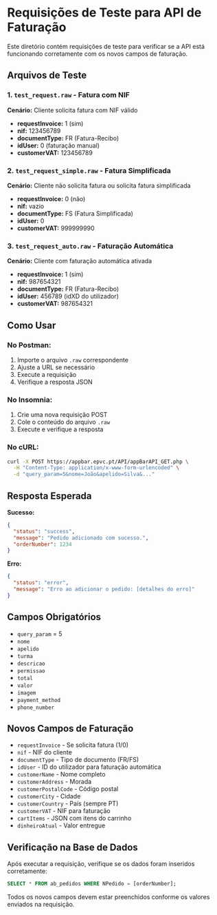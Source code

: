 # Requisições de Teste para API de Faturação

Este diretório contém requisições de teste para verificar se a API está funcionando corretamente com os novos campos de faturação.

## Arquivos de Teste

### 1. `test_request.raw` - Fatura com NIF
**Cenário:** Cliente solicita fatura com NIF válido
- **requestInvoice:** 1 (sim)
- **nif:** 123456789
- **documentType:** FR (Fatura-Recibo)
- **idUser:** 0 (faturação manual)
- **customerVAT:** 123456789

### 2. `test_request_simple.raw` - Fatura Simplificada
**Cenário:** Cliente não solicita fatura ou solicita fatura simplificada
- **requestInvoice:** 0 (não)
- **nif:** vazio
- **documentType:** FS (Fatura Simplificada)
- **idUser:** 0
- **customerVAT:** 999999990

### 3. `test_request_auto.raw` - Faturação Automática
**Cenário:** Cliente com faturação automática ativada
- **requestInvoice:** 1 (sim)
- **nif:** 987654321
- **documentType:** FR (Fatura-Recibo)
- **idUser:** 456789 (idXD do utilizador)
- **customerVAT:** 987654321

## Como Usar

### No Postman:
1. Importe o arquivo `.raw` correspondente
2. Ajuste a URL se necessário
3. Execute a requisição
4. Verifique a resposta JSON

### No Insomnia:
1. Crie uma nova requisição POST
2. Cole o conteúdo do arquivo `.raw`
3. Execute e verifique a resposta

### No cURL:
```bash
curl -X POST https://appbar.epvc.pt/API/appBarAPI_GET.php \
  -H "Content-Type: application/x-www-form-urlencoded" \
  -d "query_param=5&nome=João&apelido=Silva&..."
```

## Resposta Esperada

**Sucesso:**
```json
{
  "status": "success",
  "message": "Pedido adicionado com sucesso.",
  "orderNumber": 1234
}
```

**Erro:**
```json
{
  "status": "error",
  "message": "Erro ao adicionar o pedido: [detalhes do erro]"
}
```

## Campos Obrigatórios

- `query_param` = 5
- `nome`
- `apelido`
- `turma`
- `descricao`
- `permissao`
- `total`
- `valor`
- `imagem`
- `payment_method`
- `phone_number`

## Novos Campos de Faturação

- `requestInvoice` - Se solicita fatura (1/0)
- `nif` - NIF do cliente
- `documentType` - Tipo de documento (FR/FS)
- `idUser` - ID do utilizador para faturação automática
- `customerName` - Nome completo
- `customerAddress` - Morada
- `customerPostalCode` - Código postal
- `customerCity` - Cidade
- `customerCountry` - País (sempre PT)
- `customerVAT` - NIF para faturação
- `cartItems` - JSON com itens do carrinho
- `dinheiroAtual` - Valor entregue

## Verificação na Base de Dados

Após executar a requisição, verifique se os dados foram inseridos corretamente:

```sql
SELECT * FROM ab_pedidos WHERE NPedido = [orderNumber];
```

Todos os novos campos devem estar preenchidos conforme os valores enviados na requisição. 